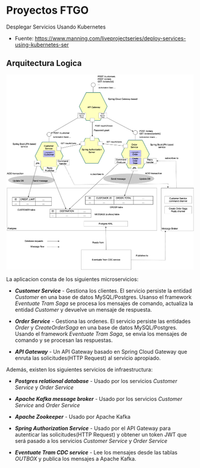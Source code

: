 # Proyectos FTGO
Desplegar Servicios Usando Kubernetes
- Fuente: https://www.manning.com/liveprojectseries/deploy-services-using-kubernetes-ser

## Arquitectura Logica

![logical-diagram](/assets/logical-architecture.png)

La aplicacion consta de los siguientes microservicios:

- _**Customer Service**_ - Gestiona los clientes. El servicio persiste la entidad _Customer_ en una base de datos MySQL/Postgres. Usanso el framework _Eventuate Tram Saga_ se procesa los mensajes de comando, actualiza la entidad _Customer_ y devuelve un mensaje de respuesta.

- _**Order Service**_ - Gestiona las ordenes. El servicio persiste las entidades _Order_ y  _CreateOrderSaga_ en una base de datos MySQL/Postgres. Usando el framework _Eventuate Tram Saga_, se envia los mensajes de comando y se procesan las respuestas.

- _**API Gateway**_ - Un API Gateway basado en Spring Cloud Gateway que enruta las solicitudes(HTTP Request) al servicio apropiado.

Además, existen los siguientes servicios de infraestructura:

- _**Postgres relational database**_ - Usado por los servicios _Customer Service_ y _Order Service_

- _**Apache Kafka message broker**_ - Usado por los servicios _Customer Service_ and _Order Service_

- _**Apache Zookeeper**_ - Usado por Apache Kafka

- _**Spring Authorization Service**_ - Usado por el API Gateway para autenticar las solicitudes(HTTP Request) y obtener un token JWT que será pasado a los servicios _Customer Service_ y _Order Service_

- _**Eventuate Tram CDC service**_ - Lee los mensajes desde las tablas _OUTBOX_ y publica los mensajes a Apache Kafka.